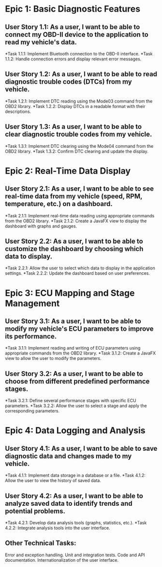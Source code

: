 <h1>Epic 1: Basic Diagnostic Features</h1>

<H2>User Story 1.1: As a user, I want to be able to connect my OBD-II device to the application to read my vehicle's data. </H2>
*Task 1.1.1: Implement Bluetooth connection to the OBD-II interface.
*Task 1.1.2: Handle connection errors and display relevant error messages.

<h2>User Story 1.2: As a user, I want to be able to read diagnostic trouble codes (DTCs) from my vehicle. </h2>

*Task 1.2.1: Implement DTC reading using the Mode03 command from the OBD2 library.
*Task 1.2.2: Display DTCs in a readable format with their descriptions.
<h2>User Story 1.3: As a user, I want to be able to clear diagnostic trouble codes from my vehicle.</h2>
*Task 1.3.1: Implement DTC clearing using the Mode04 command from the OBD2 library.
*Task 1.3.2: Confirm DTC clearing and update the display.

<h1>Epic 2: Real-Time Data Display </h1>

<h2>User Story 2.1: As a user, I want to be able to see real-time data from my vehicle (speed, RPM, temperature, etc.) on a dashboard. </h2>
*Task 2.1.1: Implement real-time data reading using appropriate commands from the OBD2 library.
*Task 2.1.2: Create a JavaFX view to display the dashboard with graphs and gauges.
<h2>User Story 2.2: As a user, I want to be able to customize the dashboard by choosing which data to display. </h2>
*Task 2.2.1: Allow the user to select which data to display in the application settings.
*Task 2.2.2: Update the dashboard based on user preferences.

<h1>Epic 3: ECU Mapping and Stage Management </h1>

<h2>User Story 3.1: As a user, I want to be able to modify my vehicle's ECU parameters to improve its performance.</h2>
*Task 3.1.1: Implement reading and writing of ECU parameters using appropriate commands from the OBD2 library.
*Task 3.1.2: Create a JavaFX view to allow the user to modify the parameters.
<h2>User Story 3.2: As a user, I want to be able to choose from different predefined performance stages.</h2>
*Task 3.2.1: Define several performance stages with specific ECU parameters.
*Task 3.2.2: Allow the user to select a stage and apply the corresponding parameters.


<h1>Epic 4: Data Logging and Analysis</h1>

<h2>User Story 4.1: As a user, I want to be able to save diagnostic data and changes made to my vehicle.</h2>
*Task 4.1.1: Implement data storage in a database or a file.
*Task 4.1.2: Allow the user to view the history of saved data.

<h2>User Story 4.2: As a user, I want to be able to analyze saved data to identify trends and potential problems.</h2>
*Task 4.2.1: Develop data analysis tools (graphs, statistics, etc.).
*Task 4.2.2: Integrate analysis tools into the user interface.

<h2>Other Technical Tasks:</h2>

Error and exception handling.
Unit and integration tests.
Code and API documentation.
Internationalization of the user interface.